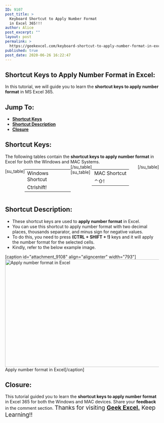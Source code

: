 ```yaml
---
ID: 9107
post_title: >
  Keyboard Shortcut to Apply Number Format
  in Excel 365!!!
author: Alice
post_excerpt: ""
layout: post
permalink: >
  https://geekexcel.com/keyboard-shortcut-to-apply-number-format-in-excel-365/
published: true
post_date: 2020-06-26 16:22:47
---
```

<h2>Shortcut Keys to Apply Number Format in Excel:</h2>
In this tutorial, we will guide you to learn the <strong>shortcut keys to apply number format</strong> in MS Excel 365.
<h2>Jump To:</h2>
<ul>
 	<li><strong><a href="#1">Shortcut Keys</a></strong></li>
 	<li><strong><a href="#2">Shortcut Description</a></strong></li>
 	<li><strong><a href="#3">Closure</a></strong></li>
</ul>
<h2 id="1">Shortcut Keys:</h2>
The following tables contain the <strong>shortcut keys to apply number format</strong> in Excel for both the Windows and MAC Systems.
<div style="display: flex;">

[su_table]
<table>
<tbody>
<tr>
<td>Windows Shortcut</td>
</tr>
<tr>
<td style="display: flex;"><span class="key-flex"><span class="win-key" style="width: 120px;"><span class="custom-span-key">Ctrl</span></span></span><span class="key-flex"><span class="win-key" style="width: 120px;"><span class="custom-span-key">shift</span></span></span><span class="key-flex"><span class="win-key"><span class="custom-span-key">!</span></span></span></td>
</tr>
</tbody>
</table>
[/su_table]
[su_table]
<table style="float: right;">
<tbody>
<tr>
<td>MAC Shortcut</td>
</tr>
<tr>
<td style="display: flex;"><span class="key-flex"><span class="mac-key"><span class="custom-span-key">⌃</span></span></span><span class="key-flex"><span class="mac-key"><span class="custom-span-key">⇧</span></span></span><span class="key-flex"><span class="mac-key"><span class="custom-span-key">!</span></span></span></td>
</tr>
</tbody>
</table>
[/su_table]

</div>
<h2 id="2">Shortcut Description:</h2>
<ul>
 	<li>These shortcut keys are used to <strong>apply number format</strong> in Excel.</li>
 	<li>You can use this shortcut to apply number format with two decimal places, thousands separator, and minus sign for negative values.</li>
 	<li>To do this, you need to press <strong>(CTRL + SHIFT + !)</strong> keys and it will apply the number format for the selected cells.</li>
 	<li>Kindly, refer to the below example image.</li>
</ul>
[caption id="attachment_9108" align="aligncenter" width="793"]<img class="size-full wp-image-9108" src="https://geekexcel.com/wp-content/uploads/2020/06/ezgif.com-optimize-55.gif" alt="Apply number format in Excel" width="793" height="352" /> Apply number format in Excel[/caption]
<h2 id="3">Closure:</h2>
This tutorial guided you to learn the <strong>shortcut keys to apply number format</strong> in Excel 365 for both the Windows and MAC devices. Share your <strong>feedback</strong> in the comment section. <span style="font-size: 19px;">Thanks for visiting <strong><a href="https://geekexcel.com/">Geek Excel.</a></strong> Keep Learning!!</span>